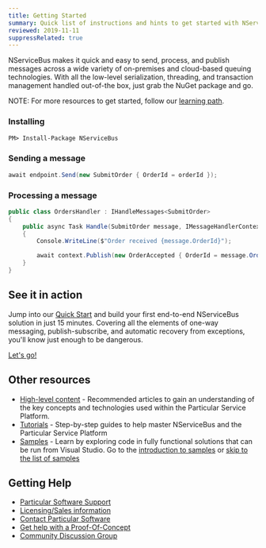 ```yaml
---
title: Getting Started
summary: Quick list of instructions and hints to get started with NServiceBus and the Particular Service Platform
reviewed: 2019-11-11
suppressRelated: true
---
```


NServiceBus makes it quick and easy to send, process, and publish messages across a wide variety of on-premises and cloud-based queuing technologies. With all the low-level serialization, threading, and transaction management handled out-of-the box, just grab the NuGet package and go.

NOTE: For more resources to get started, follow our [learning path](https://particular.net/learn/getting-started).


### Installing


```ps
PM> Install-Package NServiceBus
```


### Sending a message

```cs
await endpoint.Send(new SubmitOrder { OrderId = orderId });
```

### Processing a message

```cs
public class OrdersHandler : IHandleMessages<SubmitOrder>
{
    public async Task Handle(SubmitOrder message, IMessageHandlerContext context)
    {
        Console.WriteLine($"Order received {message.OrderId}");

        await context.Publish(new OrderAccepted { OrderId = message.OrderId });
    }
}
```


## See it in action

Jump into our [Quick Start](/tutorials/quickstart/) and build your first end-to-end NServiceBus solution in just 15 minutes. Covering all the elements of one-way messaging, publish-subscribe, and automatic recovery from exceptions, you'll know just enough to be dangerous.

<div class="text-center inline-download"><a href="/tutorials/quickstart/" class="btn btn-primary btn-lg">Let's go! <span class="glyphicon glyphicon-chevron-right" aria-hidden="true"></span></a>
</div>

## Other resources

* [High-level content](/get-started/high-level-content.md) - Recommended articles to gain an understanding of the key concepts and technologies used within the Particular Service Platform.
* [Tutorials](/tutorials/) - Step-by-step guides to help master NServiceBus and the Particular Service Platform
* [Samples](/samples/) - Learn by exploring code in fully functional solutions that can be run from Visual Studio. Go to the [introduction to samples](/samples/) or [skip to the list of samples](/samples/#related-samples) 


## Getting Help

 * [Particular Software Support](https://particular.net/support)
 * [Licensing/Sales information](https://particular.net/licensing)
 * [Contact Particular Software](https://particular.net/contactus)
 * [Get help with a Proof-Of-Concept](https://particular.net/proof-of-concept)
 * [Community Discussion Group](https://discuss.particular.net)
